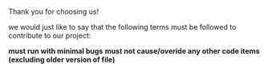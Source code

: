 Thank you for choosing us!

we would just like to say that the following terms must be followed to contribute to our project:

**must run with minimal bugs**
**must not cause/overide any other code items (excluding older version of file)**
